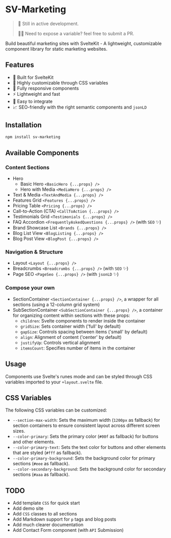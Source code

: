 # SV-Marketing

> 🚧 Still in active development.
>
> 🧑‍💻 Need to expose a variable? feel free to submit a PR.

Build beautiful marketing sites with SvelteKit - A lightweight, customizable component library for static marketing websites.

## Features

- 🚀 Built for SvelteKit
- 🎨 Highly customizable through CSS variables
- 📱 Fully responsive components
- ⚡ Lightweight and fast
- 🔧 Easy to integrate
- 📈 SEO-friendly with the right semantic components and `jsonLD`

## Installation

```bash
npm install sv-marketing
```

## Available Components

### Content Sections

- Hero
  - Basic Hero `<BasicHero {...props} />`
  - Hero with Media `<MediaHero {...props} />`
- Text & Media `<TextAndMedia {...props} />`
- Features Grid `<Features {...props} />`
- Pricing Table `<Pricing {...props} />`
- Call-to-Action (CTA) `<CallToAction {...props} />`
- Testimonials Grid `<Testimonials {...props} />`
- FAQ Accordion `<FrequentlyAskedQuestions {...props} />` (with `SEO` ✨)
- Brand Showcase List `<Brands {...props} />`
- Blog List View `<BlogListing {...props} />`
- Blog Post View `<BlogPost {...props} />`

### Navigation & Structure

- Layout `<Layout {...props} />`
- Breadcrumbs `<Breadcrumbs {...props} />` (with `SEO` ✨)
- Page SEO `<PageSeo {...props} />` (with `jsonLD` ✨)

### Compose your own

- SectionContainer `<SectionContainer {...props} />`, a wrapper for all sections (using a 12-column grid system)
- SubSectionContainer `<SubSectionContainer {...props} />`, a container for organizing content within sections with these props:
  - `children`: Svelte components to render inside the container
  - `gridSize`: Sets container width ('full' by default)
  - `gapSize`: Controls spacing between items ('small' by default)
  - `align`: Alignment of content ('center' by default)
  - `justifyUp`: Controls vertical alignment
  - `itemsCount`: Specifies number of items in the container

## Usage

Components use Svelte's runes mode and can be styled through CSS variables imported to your `+layout.svelte` file.

## CSS Variables

The following CSS variables can be customized:

- `--section-max-width`: Sets the maximum width (`1200px` as fallback) for section containers to ensure consistent layout across different screen sizes.
- `--color-primary`: Sets the primary color (`#00f` as fallback) for buttons and other elements.
- `--color-primary-text`: Sets the text color for buttons and other elements that are styled (`#fff` as fallback).
- `--color-primary-background`: Sets the background color for primary sections (`#eee` as fallback).
- `--color-secondary-background`: Sets the background color for secondary sections (`#aaa` as fallback).

## TODO

- Add template `CSS` for quick start
- Add demo site
- Add `CSS` classes to all sections
- Add Markdown support for `p` tags and blog posts
- Add much clearer documentation
- Add Contact Form component (with `API` Submission)
